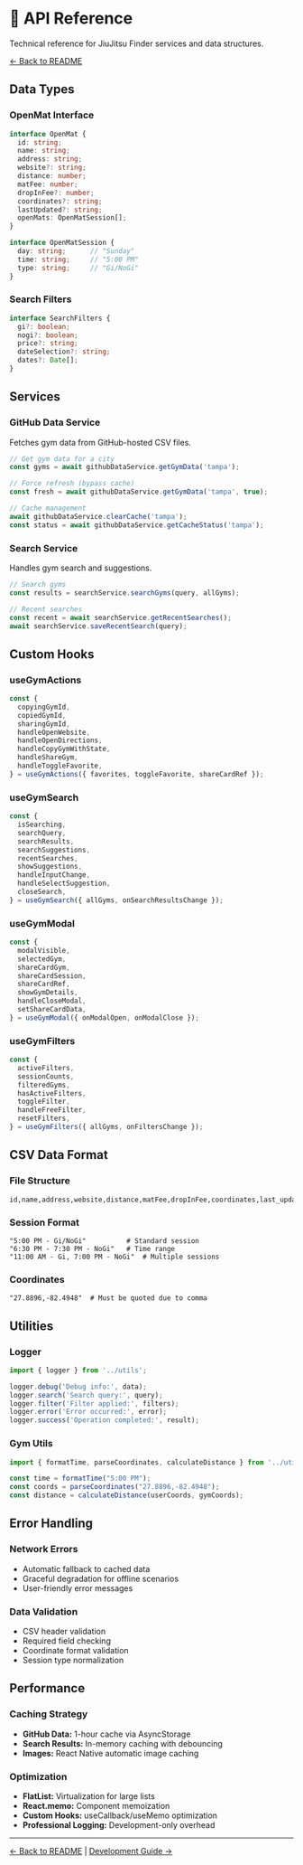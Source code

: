 # 📡 API Reference

Technical reference for JiuJitsu Finder services and data structures.

[← Back to README](../README.md)

## Data Types

### OpenMat Interface
```typescript
interface OpenMat {
  id: string;
  name: string;
  address: string;
  website?: string;
  distance: number;
  matFee: number;
  dropInFee?: number;
  coordinates?: string;
  lastUpdated?: string;
  openMats: OpenMatSession[];
}

interface OpenMatSession {
  day: string;      // "Sunday"
  time: string;     // "5:00 PM"  
  type: string;     // "Gi/NoGi"
}
```

### Search Filters
```typescript
interface SearchFilters {
  gi?: boolean;
  nogi?: boolean;
  price?: string;
  dateSelection?: string;
  dates?: Date[];
}
```

## Services

### GitHub Data Service
Fetches gym data from GitHub-hosted CSV files.

```typescript
// Get gym data for a city
const gyms = await githubDataService.getGymData('tampa');

// Force refresh (bypass cache)
const fresh = await githubDataService.getGymData('tampa', true);

// Cache management
await githubDataService.clearCache('tampa');
const status = await githubDataService.getCacheStatus('tampa');
```

### Search Service
Handles gym search and suggestions.

```typescript
// Search gyms
const results = searchService.searchGyms(query, allGyms);

// Recent searches
const recent = await searchService.getRecentSearches();
await searchService.saveRecentSearch(query);
```

## Custom Hooks

### useGymActions
```typescript
const {
  copyingGymId,
  copiedGymId, 
  sharingGymId,
  handleOpenWebsite,
  handleOpenDirections,
  handleCopyGymWithState,
  handleShareGym,
  handleToggleFavorite,
} = useGymActions({ favorites, toggleFavorite, shareCardRef });
```

### useGymSearch  
```typescript
const {
  isSearching,
  searchQuery,
  searchResults,
  searchSuggestions,
  recentSearches,
  showSuggestions,
  handleInputChange,
  handleSelectSuggestion,
  closeSearch,
} = useGymSearch({ allGyms, onSearchResultsChange });
```

### useGymModal
```typescript
const {
  modalVisible,
  selectedGym,
  shareCardGym,
  shareCardSession,
  shareCardRef,
  showGymDetails,
  handleCloseModal,
  setShareCardData,
} = useGymModal({ onModalOpen, onModalClose });
```

### useGymFilters
```typescript
const {
  activeFilters,
  sessionCounts,
  filteredGyms,
  hasActiveFilters,
  toggleFilter,
  handleFreeFilter,
  resetFilters,
} = useGymFilters({ allGyms, onFiltersChange });
```

## CSV Data Format

### File Structure
```csv
id,name,address,website,distance,matFee,dropInFee,coordinates,last_updated,monday,tuesday,wednesday,thursday,friday,saturday,sunday
```

### Session Format
```csv
"5:00 PM - Gi/NoGi"          # Standard session
"6:30 PM - 7:30 PM - NoGi"   # Time range
"11:00 AM - Gi, 7:00 PM - NoGi"  # Multiple sessions
```

### Coordinates
```csv
"27.8896,-82.4948"  # Must be quoted due to comma
```

## Utilities

### Logger
```typescript
import { logger } from '../utils';

logger.debug('Debug info:', data);
logger.search('Search query:', query);
logger.filter('Filter applied:', filters);
logger.error('Error occurred:', error);
logger.success('Operation completed:', result);
```

### Gym Utils
```typescript
import { formatTime, parseCoordinates, calculateDistance } from '../utils/gymUtils';

const time = formatTime("5:00 PM");
const coords = parseCoordinates("27.8896,-82.4948");
const distance = calculateDistance(userCoords, gymCoords);
```

## Error Handling

### Network Errors
- Automatic fallback to cached data
- Graceful degradation for offline scenarios
- User-friendly error messages

### Data Validation
- CSV header validation
- Required field checking
- Coordinate format validation
- Session type normalization

## Performance

### Caching Strategy
- **GitHub Data:** 1-hour cache via AsyncStorage
- **Search Results:** In-memory caching with debouncing
- **Images:** React Native automatic image caching

### Optimization
- **FlatList:** Virtualization for large lists
- **React.memo:** Component memoization
- **Custom Hooks:** useCallback/useMemo optimization
- **Professional Logging:** Development-only overhead

---

[← Back to README](../README.md) | [Development Guide →](DEVELOPMENT.md)
